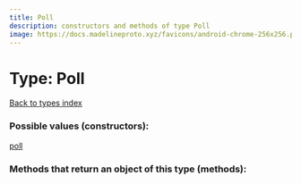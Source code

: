 ```yaml
---
title: Poll
description: constructors and methods of type Poll
image: https://docs.madelineproto.xyz/favicons/android-chrome-256x256.png
---
```

# Type: Poll  
[Back to types index](index.md)



### Possible values (constructors):

[poll](../constructors/poll.md)  



### Methods that return an object of this type (methods):



